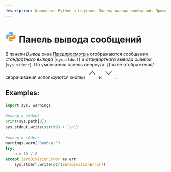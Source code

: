 ```yaml
---
description: Компонент Python в Loginom. Панель вывода сообщений. Примеры.
---
```

# ![](./../../../images/icons/components/python_default.svg) Панель вывода сообщений

В панели *Вывод* окна [Предпросмотра](./../../../visualization/preview/preview.md) отображаются сообщения *стандартного вывода* (`sys.stdout`) и *стандартного вывода ошибок* (`sys.stderr`).
По умолчанию панель свернута. Для ее отображения/сворачивания используются кнопки ![ ](./../../../images/icons/common/toolbar-controls/up_default.svg) и ![ ](./../../../images/icons/common/toolbar-controls/down_default.svg).

## Examples:

```python
import sys, warnings

#вывод в stdout
print(sys.path[0])
sys.stdout.write(str(99) + '\n')

#вывод в stderr
warnings.warn("Ошибка!")
try:
    а = 10 / 0
except ZeroDivisionError as err:
    sys.stderr.write(str(ZeroDivisionError))

```

